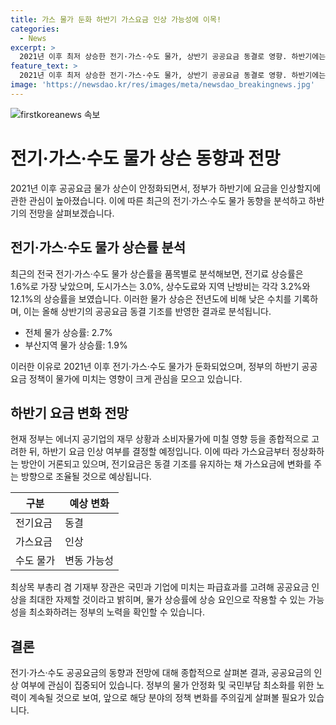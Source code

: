 ```yaml
---
title: 가스 물가 둔화 하반기 가스요금 인상 가능성에 이목!
categories:
  - News
excerpt: >
  2021년 이후 최저 상승한 전기·가스·수도 물가, 상반기 공공요금 동결로 영향. 하반기에는 전기요금은 동결될 전망인 반면, 가스요금은 인상 전망. 정부는 에너지 공기업의 재무 상황과 소비자물가를 고려해 하반기 요금 조정 여부 결정할 예정. 최근 공공요금 물가 지수는 하락세, 정부는 가스요금 정상화에 관심. 정부 내부에서는 전기요금은 동결 기조, 가스요금은 인상 방안을 검토 중.
feature_text: >
  2021년 이후 최저 상승한 전기·가스·수도 물가, 상반기 공공요금 동결로 영향. 하반기에는 전기요금은 동결될 전망인 반면, 가스요금은 인상 전망. 정부는 에너지 공기업의 재무 상황과 소비자물가를 고려해 하반기 요금 조정 여부 결정할 예정. 최근 공공요금 물가 지수는 하락세, 정부는 가스요금 정상화에 관심. 정부 내부에서는 전기요금은 동결 기조, 가스요금은 인상 방안을 검토 중.
image: 'https://newsdao.kr/res/images/meta/newsdao_breakingnews.jpg'
---
```


<p><img src="https://newsdao.kr/res/images/meta/newsdao_breakingnews.jpg" alt="firstkoreanews 속보" /></p>

<h1>전기·가스·수도 물가 상슨 동향과 전망</h1>

<p data-ke-size="size16">2021년 이후 공공요금 물가 상슨이 안정화되면서, 정부가 하반기에 요금을 인상할지에 관한 관심이 높아졌습니다. 이에 따른 최근의 전기·가스·수도 물가 동향을 분석하고 하반기의 전망을 살펴보겠습니다.</p>

<h2 data-ke-size="size26">전기·가스·수도 물가 상슨률 분석</h2>

<p data-ke-size="size16">최근의 전국 전기·가스·수도 물가 상슨률을 품목별로 분석해보면, 전기료 상승률은 1.6%로 가장 낮았으며, 도시가스는 3.0%, 상수도료와 지역 난방비는 각각 3.2%와 12.1%의 상승률을 보였습니다. 이러한 물가 상승은 전년도에 비해 낮은 수치를 기록하며, 이는 올해 상반기의 공공요금 동결 기조를 반영한 결과로 분석됩니다.</p>

<ul>
<li>전체 물가 상승률: 2.7%</li>
<li>부산지역 물가 상승률: 1.9%</li>
</ul>

<p data-ke-size="size16">이러한 이유로 2021년 이후 전기·가스·수도 물가가 둔화되었으며, 정부의 하반기 공공요금 정책이 물가에 미치는 영향이 크게 관심을 모으고 있습니다.</p>

<h2 data-ke-size="size26">하반기 요금 변화 전망</h2>

<p data-ke-size="size16">현재 정부는 에너지 공기업의 재무 상황과 소비자물가에 미칠 영향 등을 종합적으로 고려한 뒤, 하반기 요금 인상 여부를 결정할 예정입니다. 이에 따라 가스요금부터 정상화하는 방안이 거론되고 있으며, 전기요금은 동결 기조를 유지하는 채 가스요금에 변화를 주는 방향으로 조율될 것으로 예상됩니다.</p>

<table>
<thead>
<tr>
<th>구분</th>
<th>예상 변화</th>
</tr>
</thead>
<tbody>
<tr>
<td>전기요금</td>
<td>동결</td>
</tr>
<tr>
<td>가스요금</td>
<td>인상</td>
</tr>
<tr>
<td>수도 물가</td>
<td>변동 가능성</td>
</tr>
</tbody>
</table>

<p data-ke-size="size16">최상목 부총리 겸 기재부 장관은 국민과 기업에 미치는 파급효과를 고려해 공공요금 인상을 최대한 자제할 것이라고 밝히며, 물가 상승률에 상승 요인으로 작용할 수 있는 가능성을 최소화하려는 정부의 노력을 확인할 수 있습니다.</p>

<h2 data-ke-size="size26">결론</h2>

<p data-ke-size="size16">전기·가스·수도 공공요금의 동향과 전망에 대해 종합적으로 살펴본 결과, 공공요금의 인상 여부에 관심이 집중되어 있습니다. 정부의 물가 안정화 및 국민부담 최소화를 위한 노력이 계속될 것으로 보여, 앞으로 해당 분야의 정책 변화를 주의깊게 살펴볼 필요가 있습니다.</p>

